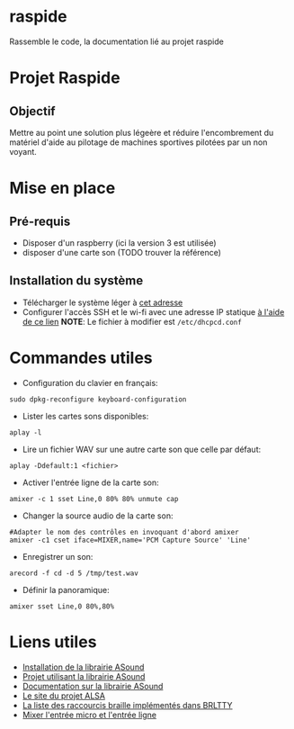 # raspide
Rassemble le code, la documentation lié au projet raspide
# Projet Raspide
## Objectif

Mettre au point une solution plus légeère et réduire l'encombrement du matériel d'aide au pilotage de machines sportives pilotées par un non voyant.

# Mise en place

## Pré-requis

* Disposer d'un raspberry (ici la version 3 est utilisée)
* disposer d'une carte son (TODO trouver la référence)


## Installation du système

* Télécharger le système léger à [cet adresse](https://downloads.raspberrypi.org/raspbian_lite_latest)
* Configurer l'accès SSH et le wi-fi avec une adresse IP statique [à l'aide de ce lien](https://raspbian-france.fr/raspberry-pi-sans-ecran-sans-clavier/)
**NOTE**: Le fichier à modifier est `/etc/dhcpcd.conf`

# Commandes utiles

* Configuration du clavier en français:

```
sudo dpkg-reconfigure keyboard-configuration
```

* Lister les cartes sons disponibles:

```
aplay -l
```

* Lire un fichier WAV sur une autre carte son que celle par défaut:

```
aplay -Ddefault:1 <fichier>
```

* Activer l'entrée ligne de la carte son:

```
amixer -c 1 sset Line,0 80% 80% unmute cap
```

* Changer la source audio de la carte son:

```
#Adapter le nom des contrôles en invoquant d'abord amixer
amixer -c1 cset iface=MIXER,name='PCM Capture Source' 'Line'
```

* Enregistrer un son:

```
arecord -f cd -d 5 /tmp/test.wav
```

* Définir la panoramique:

```
amixer sset Line,0 80%,80%
```



# Liens utiles

* [Installation de la librairie ASound](https://raspberrypi.stackexchange.com/questions/13171/how-to-get-alsa-lib-on-raspbian)
* [Projet utilisant la librairie ASound](https://gist.github.com/ghedo/963382)
* [Documentation sur la librairie ASound](https://www.alsa-project.org/alsa-doc/alsa-lib/pcm.html)
* [Le site du projet ALSA](http://www.alsa-project.org/main/index.php/SoundcardTesting)
* [La liste des raccourcis braille implémentés dans BRLTTY](http://mielke.cc/brltty/doc/KeyBindings/brl-eu-esys_medium.html)
* [Mixer l'entrée micro et l'entrée ligne](https://raspberrypi.stackexchange.com/questions/56278/possible-to-route-audio-directly-from-usb-audio-line-in-to-same-usb-audio-line-o)


